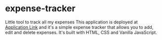 # expense-tracker
Little tool to track all my expenses
This application is deployed at [Application Link](https://expense-tracker-blush-xi.vercel.app/) and it's a simple expense tracker that allows you to add, edit and delete expenses. It's built with HTML, CSS and Vanilla JavaScript.
